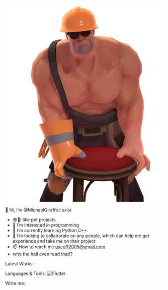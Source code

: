 <!---- 
👋 Hi, I’m @MichaelGiraffe.I exist
- 😎🤑I like pet projects
- 👀 I’m interested in programming
- 🌱 I’m currently learning Python,C++.
- 💞️ I’m looking to collaborate on any people, which can help me get experience with libraries and take me on their project
- 📫 How to reach me uscoff2005@gmail.com
- who the hell even read that!?
--->

<!---
MichaelGiraffe/MichaelGiraffe is a ✨ special ✨ repository because its `README.md` (this file) appears on your GitHub profile.
You can click the Preview link to take a look at your changes.
--->

![Header](https://github.com/MichaelGiraffe/MichaelGiraffe/blob/main/assets/sem_S8FuUQs.jpg)

👋 Hi, I’m @MichaelGiraffe.I exist
- 😎🤑I like pet projects
- 👀 I’m interested in programming
- 🌱 I’m currently learning Python,C++.
- 💞️ I’m looking to collaborate on any people, which can help me get experience and take me on their project
- 📫 How to reach me uscoff2005@gmail.com
- who the hell even read that!?
  
Latest Works:


Languages & Tools:
![Flutter](https://shields.microej.com/badge/-Flutter-<COLOR>?style=for-the-badge&logo=appveyor)

Write me:
